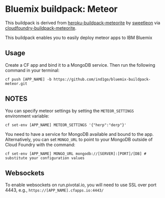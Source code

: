 # Bluemix buildpack: Meteor

This buildpack is derived from [heroku-buildpack-meteorite](https://github.com/oortcloud/heroku-buildpack-meteorite) by [sweetleon](https://github.com/sweetleon) via [cloudfoundry-buildpack-meteorite](https://github.com/cloudfoundry-community/cloudfoundry-buildpack-meteorite).

This buildpack enables you to easily deploy meteor apps to IBM Bluemix

## Usage

Create a CF app and bind it to a MongoDB service. Then run the following command in your terminal:

```
cf push [APP_NAME] -b https://github.com/ind1go/bluemix-buildpack-meteor.git
```

## NOTES

You can specify meteor settings by setting the `METEOR_SETTINGS` environment variable:

```
cf set-env [APP_NAME] METEOR_SETTINGS '{"herp":"derp"}'
```

You need to have a service for MongoDB available and bound to the app. Alternatively, you can set `MONGO_URL` to point to your MongoDB outside of Cloud Foundry with the command:

```
cf set-env [APP_NAME] MONGO_URL mongodb://[SERVER]:[PORT]/[DB] # substitute your configuration values
```

## Websockets

To enable websockets on run.pivotal.io, you will need to use SSL over port 4443, e.g., `https://[APP_NAME].cfapps.io:4443/`
